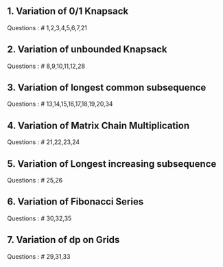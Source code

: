 ## 1. Variation of 0/1 Knapsack
   Questions :
    # 1,2,3,4,5,6,7,21

## 2. Variation of unbounded Knapsack
   Questions :
    # 8,9,10,11,12,28
    
## 3. Variation of longest common subsequence
   Questions :
    # 13,14,15,16,17,18,19,20,34
    
## 4. Variation of Matrix Chain Multiplication
   Questions :
    # 21,22,23,24
    

## 5. Variation of Longest increasing subsequence
   Questions :
    # 25,26
    
## 6. Variation of Fibonacci Series
   Questions :
    # 30,32,35
    
## 7. Variation of dp on Grids
   Questions :
    # 29,31,33
    
    
     
    
    
    
    
    
    
    
    
    
    
 

